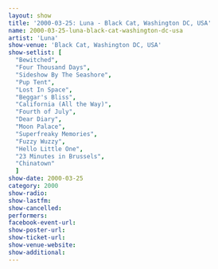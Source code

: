 ```yaml
---
layout: show
title: '2000-03-25: Luna - Black Cat, Washington DC, USA'
name: 2000-03-25-luna-black-cat-washington-dc-usa
artist: 'Luna'
show-venue: 'Black Cat, Washington DC, USA'
show-setlist: [
  "Bewitched",
  "Four Thousand Days",
  "Sideshow By The Seashore",
  "Pup Tent",
  "Lost In Space",
  "Beggar's Bliss",
  "California (All the Way)",
  "Fourth of July",
  "Dear Diary",
  "Moon Palace",
  "Superfreaky Memories",
  "Fuzzy Wuzzy",
  "Hello Little One",
  "23 Minutes in Brussels",
  "Chinatown"
  ]
show-date: 2000-03-25
category: 2000
show-radio: 
show-lastfm: 
show-cancelled: 
performers: 
facebook-event-url: 
show-poster-url: 
show-ticket-url: 
show-venue-website: 
show-additional: 
---
```


